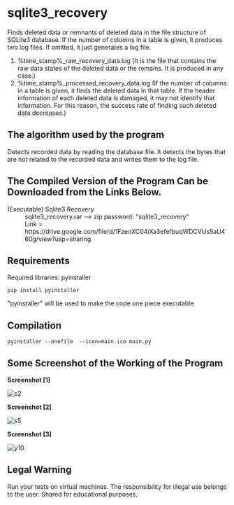 
# sqlite3_recovery
 
 Finds deleted data or remnants of deleted data in the file structure of SQLite3 database. If the number of columns in a table is given, it produces two log files. If omitted, it just generates a log file.
 1) %time_stamp%_raw_recovery_data.log (It is the file that contains the raw data states of the deleted data or the remains. It is produced in any case.)
 2) %time_stamp%_processed_recovery_data.log (If the number of columns in a table is given, it finds the deleted data in that table. If the header information of each deleted data is damaged, it may not identify that information. For this reason, the success rate of finding such deleted data decreases.)


The algorithm used by the program
---
Detects recorded data by reading the database file. It detects the bytes that are not related to the recorded data and writes them to the log file.

The Compiled Version of the Program Can be Downloaded from the Links Below.
---
<dl>
  <dt> (Executable) Sqlite3 Recovery
  <dd>
  <dd> sqlite3_recovery.rar --> zip password: "sqlite3_recovery"
  <dd> Link = https://drive.google.com/file/d/1FzenXC04iXa3efefbuqWDCVUs5aU460g/view?usp=sharing
</dl>

Requirements
---
Required libraries: pyinstaller

```
pip install pyinstaller
```

"pyinstaller" will be used to make the code one piece executable

Compilation
---

```
pyinstaller --onefile  --icon=main.ico main.py
```

Some Screenshot of the Working of the Program
---

**Screenshot [1]**

![s2](https://user-images.githubusercontent.com/71177413/169552825-378a2af3-07e7-4f86-8647-732e119a6caa.jpg)

**Screenshot [2]**

![s5](https://user-images.githubusercontent.com/71177413/169553043-d3f2c7fe-76ce-4e3f-8e33-5b2caa1345a4.jpg)

**Screenshot [3]**

![y10](https://user-images.githubusercontent.com/71177413/169553173-4e28c555-829d-433d-8c87-b56fdce1bcfe.JPG)


Legal Warning
---
Run your tests on virtual machines. The responsibility for illegal use belongs to the user. Shared for educational purposes.

